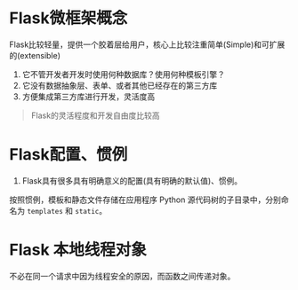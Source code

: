 # Flask微框架概念
Flask比较轻量，提供一个胶着层给用户，核心上比较注重简单(Simple)和可扩展的(extensible)   

1. 它不管开发者开发时使用何种数据库？使用何种模板引擎？
2. 它没有数据抽象层、表单、或者其他已经存在的第三方库
3. 方便集成第三方库进行开发，灵活度高

> Flask的灵活程度和开发自由度比较高

# Flask配置、惯例
1. Flask具有很多具有明确意义的配置(具有明确的默认值)、惯例。

按照惯例，模板和静态文件存储在应用程序 Python 源代码树的子目录中，分别命名为 `templates` 和 `static`。

# Flask 本地线程对象
不必在同一个请求中因为线程安全的原因，而函数之间传递对象。


